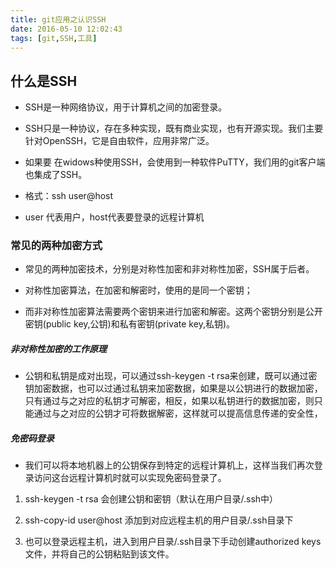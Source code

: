 ```yaml
---
title: git应用之认识SSH
date: 2016-05-10 12:02:43
tags: [git,SSH,工具]
---
```


##	什么是SSH

*	SSH是一种网络协议，用于计算机之间的加密登录。

*	SSH只是一种协议，存在多种实现，既有商业实现，也有开源实现。我们主要针对OpenSSH，它是自由软件，应用非常广泛。

*	如果要 在widows种使用SSH，会使用到一种软件PuTTY，我们用的git客户端也集成了SSH。

* 格式：ssh user@host
* user 代表用户，host代表要登录的远程计算机

###	常见的两种加密方式

* 常见的两种加密技术，分别是对称性加密和非对称性加密，SSH属于后者。

* 对称性加密算法，在加密和解密时，使用的是同一个密钥；

* 而非对称性加密算法需要两个密钥来进行加密和解密。这两个密钥分别是公开密钥(public key,公钥)和私有密钥(private key,私钥)。

#####	非对称性加密的工作原理

* 公钥和私钥是成对出现，可以通过ssh-keygen -t rsa来创建，既可以通过密钥加密数据，也可以过通过私钥来加密数据，如果是以公钥进行的数据加密，只有通过与之对应的私钥才可解密，相反，如果以私钥进行的数据加密，则只能通过与之对应的公钥才可将数据解密，这样就可以提高信息传递的安全性，

#####	免密码登录

*	我们可以将本地机器上的公钥保存到特定的远程计算机上，这样当我们再次登录访问这台远程计算机时就可以实现免密码登录了。

1.	ssh-keygen -t rsa 会创建公钥和密钥（默认在用户目录/.ssh中）

2.	ssh-copy-id user@host	添加到对应远程主机的用户目录/.ssh目录下

3.	也可以登录远程主机，进入到用户目录/.ssh目录下手动创建authorized keys文件，并将自己的公钥粘贴到该文件。